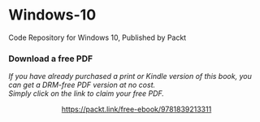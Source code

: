 # Windows-10
Code Repository for Windows 10, Published by Packt
### Download a free PDF

 <i>If you have already purchased a print or Kindle version of this book, you can get a DRM-free PDF version at no cost.<br>Simply click on the link to claim your free PDF.</i>
<p align="center"> <a href="https://packt.link/free-ebook/9781839213311">https://packt.link/free-ebook/9781839213311 </a> </p>